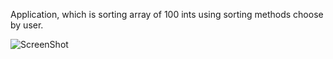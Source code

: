 Application, which is sorting array of 100 ints using sorting methods choose by user.

![ScreenShot](https://raw.github.com/rafdekar/sorting_comparison/master/sorting_app.png)
